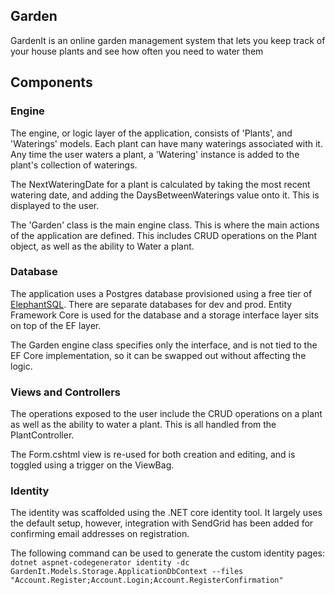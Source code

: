 ## Garden

GardenIt is an online garden management system that lets you keep track of your house plants and see how often you need to water them


## Components

### Engine
The engine, or logic layer of the application, consists of 'Plants', and 'Waterings' models. Each plant can have many waterings associated with it. Any time the user waters a plant, a 'Watering' instance is added to the plant's collection of waterings. 

The NextWateringDate for a plant is calculated by taking the most recent watering date, and adding the DaysBetweenWaterings value onto it. This is displayed to the user.

The 'Garden' class is the main engine class. This is where the main actions of the application are defined. This includes CRUD operations on the Plant object, as well as the ability to Water a plant. 


### Database
The application uses a Postgres database provisioned using a free tier of [ElephantSQL](https://www.elephantsql.com/). There are separate databases for dev and prod. Entity Framework Core is used for the database and a storage interface layer sits on top of the EF layer.

The Garden engine class specifies only the interface, and is not tied to the EF Core implementation, so it can be swapped out without affecting the logic.


### Views and Controllers
The operations exposed to the user include the CRUD operations on a plant as well as the ability to water a plant. This is all handled from the PlantController.

The Form.cshtml view is re-used for both creation and editing, and is toggled using a trigger on the ViewBag. 

### Identity
The identity was scaffolded using the .NET core identity tool. It largely uses the default setup, however, integration with SendGrid has been added for confirming email addresses on registration. 

The following command can be used to generate the custom identity pages:
`dotnet aspnet-codegenerator identity -dc GardenIt.Models.Storage.ApplicationDbContext --files "Account.Register;Account.Login;Account.RegisterConfirmation"`



